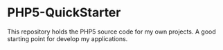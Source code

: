# PHP5-QuickStarter
This repository holds the PHP5 source code for my own projects. A good starting point for develop my applications.
